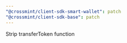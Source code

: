 ```yaml
---
"@crossmint/client-sdk-smart-wallet": patch
"@crossmint/client-sdk-base": patch
---
```


Strip transferToken function
